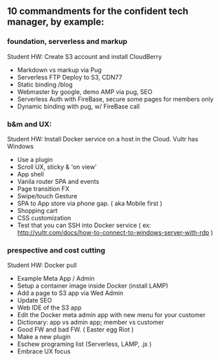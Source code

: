 
## 10 commandments for the confident tech manager, by example:

### foundation, serverless and markup
Student HW: Create S3 account and install CloudBerry
- Markdown vs markup via Pug
- Serverless FTP Deploy to S3, CDN77
- Static binding /blog
- Webmaster by google, demo AMP via pug, SEO
- Serverless Auth with FireBase, secure some pages for members only
- Dynamic binding with pug, w/ FireBase call

### b&m and UX:
Student HW: Install Docker service on a host in the Cloud. Vultr has Windows
- Use a plugin
- Scroll UX, sticky & 'on view'
- App shell
- Vanila router SPA and events
- Page transition FX
- Swipe/touch Gesture
- SPA to App store via phone gap. ( aka Mobile first )
- Shopping cart
- CSS customization
- Test that you can SSH into Docker service
( ex: http://vultr.com/docs/how-to-connect-to-windows-server-with-rdp
)

### prespective and cost cutting
Student HW: Docker pull
- Example Meta App / Admin
- Setup a container image inside Docker (install LAMP)
- Add a page to S3 app via Wed Admin
- Update SEO
- Web IDE of the S3 app
- Edit the Docker meta admin app with new menu for your customer
- Dictionary: app vs admin app; member vs customer
- Good FW and bad FW. ( Easter egg Riot )
- Make a new plugin
- Eschew programing list (Serverless, LAMP, .js )
- Embrace UX focus